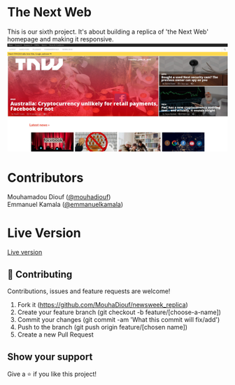 # The Next Web
This is our sixth project. It's about building a replica of 'the Next Web' homepage and making it responsive.
![screenshot](./images/website_screenshot.jpg)
# Contributors
Mouhamadou Diouf (<a href="https://github.com/MouhaDiouf">@mouhadiouf</a>)<br>
Emmanuel Kamala (<a href="https://github.com/emmanuelkamala">@emmanuelkamala</a>)
# Live Version
<a href="https://raw.githack.com/MouhaDiouf/thenextweb_replica/master/index.html" target="_blank">Live version</a>

## 🤝 Contributing

Contributions, issues and feature requests are welcome!

1. Fork it (https://github.com/MouhaDiouf/newsweek_replica)
2. Create your feature branch (git checkout -b feature/[choose-a-name])
3. Commit your changes (git commit -am 'What this commit will fix/add')
4. Push to the branch (git push origin feature/[chosen name])
5. Create a new Pull Request

## Show your support

Give a ⭐️ if you like this project!
